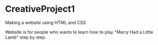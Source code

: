 # CreativeProject1

Making a website using HTML and CSS

Website is for people who wants to learn how to play "Marry Had a Little Lamb" step by step.
